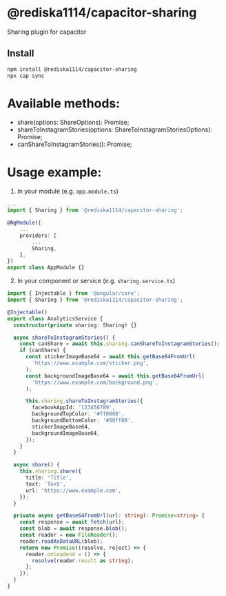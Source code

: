 # @rediska1114/capacitor-sharing

Sharing plugin for capacitor

## Install

```bash
npm install @rediska1114/capacitor-sharing
npx cap sync
```

# Available methods:

- share(options: ShareOptions): Promise<void>;
- shareToInstagramStories(options: ShareToInstagramStoriesOptions): Promise<void>;
- canShareToInstagramStories(): Promise<boolean>;

# Usage example:

1. In your module (e.g. `app.module.ts`)

```ts
...
import { Sharing } from '@rediska1114/capacitor-sharing';

@NgModule({
	...
	providers: [
		...
		Sharing,
	],
})
export class AppModule {}

```

2. In your component or service (e.g. `sharing.service.ts`)

```ts
import { Injectable } from '@angular/core';
import { Sharing } from '@rediska1114/capacitor-sharing';

@Injectable()
export class AnalyticsService {
  constructor(private sharing: Sharing) {}

  async shareToInstagramStories() {
    const canShare = await this.sharing.canShareToInstagramStories();
    if (canShare) {
      const stickerImageBase64 = await this.getBase64FromUrl(
        'https://www.example.com/sticker.png',
      );
      const backgroundImageBase64 = await this.getBase64FromUrl(
        'https://www.example.com/background.png',
      );

      this.sharing.shareToInstagramStories({
        facebookAppId: '123456789',
        backgroundTopColor: '#ff0000',
        backgroundBottomColor: '#00ff00',
        stickerImageBase64,
        backgroundImageBase64,
      });
    }
  }

  async share() {
    this.sharing.share({
      title: 'Title',
      text: 'Text',
      url: 'https://www.example.com',
    });
  }

  private async getBase64FromUrl(url: string): Promise<string> {
    const response = await fetch(url);
    const blob = await response.blob();
    const reader = new FileReader();
    reader.readAsDataURL(blob);
    return new Promise((resolve, reject) => {
      reader.onloadend = () => {
        resolve(reader.result as string);
      };
    });
  }
}
```

```

```
